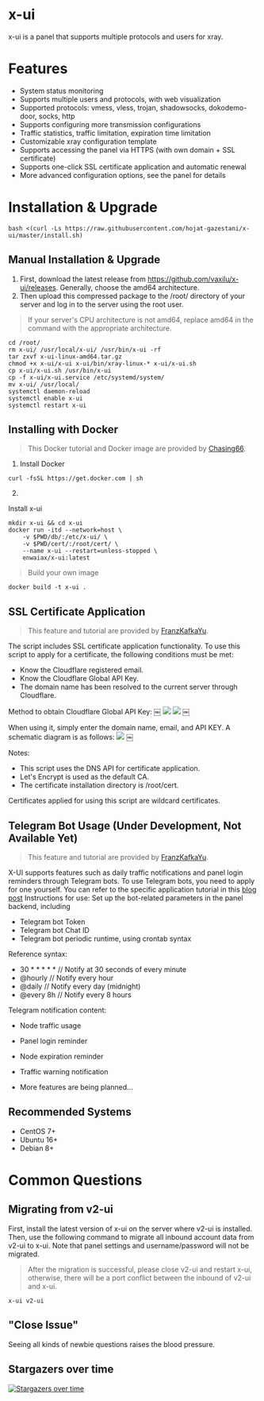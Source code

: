 # x-ui
x-ui is a panel that supports multiple protocols and users for xray.

# Features

- System status monitoring
- Supports multiple users and protocols, with web visualization
- Supported protocols: vmess, vless, trojan, shadowsocks, dokodemo-door, socks, http
- Supports configuring more transmission configurations
- Traffic statistics, traffic limitation, expiration time limitation
- Customizable xray configuration template
- Supports accessing the panel via HTTPS (with own domain + SSL certificate)
- Supports one-click SSL certificate application and automatic renewal
- More advanced configuration options, see the panel for details

# Installation & Upgrade
```
bash <(curl -Ls https://raw.githubusercontent.com/hojat-gazestani/x-ui/master/install.sh)
```

## Manual Installation & Upgrade
1. First, download the latest release from https://github.com/vaxilu/x-ui/releases. Generally, choose the amd64 architecture.
2. Then upload this compressed package to the /root/ directory of your server and log in to the server using the root user.

> If your server's CPU architecture is not amd64, replace amd64 in the command with the appropriate architecture.


```
cd /root/
rm x-ui/ /usr/local/x-ui/ /usr/bin/x-ui -rf
tar zxvf x-ui-linux-amd64.tar.gz
chmod +x x-ui/x-ui x-ui/bin/xray-linux-* x-ui/x-ui.sh
cp x-ui/x-ui.sh /usr/bin/x-ui
cp -f x-ui/x-ui.service /etc/systemd/system/
mv x-ui/ /usr/local/
systemctl daemon-reload
systemctl enable x-ui
systemctl restart x-ui
```

## Installing with Docker

> This Docker tutorial and Docker image are provided by [Chasing66](https://github.com/Chasing66).

1. Install Docker

```shell
curl -fsSL https://get.docker.com | sh
```

2. 
Install x-ui

```shell
mkdir x-ui && cd x-ui
docker run -itd --network=host \
    -v $PWD/db/:/etc/x-ui/ \
    -v $PWD/cert/:/root/cert/ \
    --name x-ui --restart=unless-stopped \
    enwaiax/x-ui:latest
```

> Build your own image

```shell
docker build -t x-ui .
```

## SSL Certificate Application

> This feature and tutorial are provided by [FranzKafkaYu](https://github.com/FranzKafkaYu).

The script includes SSL certificate application functionality. To use this script to apply for a certificate, the following conditions must be met:

- Know the Cloudflare registered email.
- Know the Cloudflare Global API Key.
- The domain name has been resolved to the current server through Cloudflare.

Method to obtain Cloudflare Global API Key:
￼   ![](media/bda84fbc2ede834deaba1c173a932223.png)
    ![](media/d13ffd6a73f938d1037d0708e31433bf.png)
￼

When using it, simply enter the domain name, email, and API KEY. A schematic diagram is as follows:
    ![](media/2022-04-04_141259.png)
￼

Notes:

- This script uses the DNS API for certificate application.
- Let's Encrypt is used as the default CA.
- The certificate installation directory is /root/cert.

Certificates applied for using this script are wildcard certificates.

## Telegram Bot Usage (Under Development, Not Available Yet)

> This feature and tutorial are provided by [FranzKafkaYu](https://github.com/FranzKafkaYu).

X-UI supports features such as daily traffic notifications and panel login reminders through Telegram bots. To use Telegram bots, you need to apply for one yourself. You can refer to the specific application tutorial in this [blog post](https://coderfan.net/how-to-use-telegram-bot-to-alarm-you-when-someone-login-into-your-vps.html)
Instructions for use: Set up the bot-related parameters in the panel backend, including 

- Telegram bot Token
- Telegram bot Chat ID
- Telegram bot periodic runtime, using crontab syntax

Reference syntax:

- 30 * * * * * // Notify at 30 seconds of every minute
- @hourly // Notify every hour
- @daily // Notify every day (midnight)
- @every 8h // Notify every 8 hours

Telegram notification content:

- Node traffic usage
- Panel login reminder
- Node expiration reminder
- Traffic warning notification


- More features are being planned...

## Recommended Systems

- CentOS 7+
- Ubuntu 16+
- Debian 8+

# Common Questions

## Migrating from v2-ui

First, install the latest version of x-ui on the server where v2-ui is installed. Then, use the following command to migrate all inbound account data from v2-ui to x-ui. Note that panel settings and username/password will not be migrated.


> After the migration is successful, please close v2-ui and restart x-ui, otherwise, there will be a port conflict between the inbound of v2-ui and x-ui.

```
x-ui v2-ui
```

## "Close Issue"

Seeing all kinds of newbie questions raises the blood pressure.

## Stargazers over time

[![Stargazers over time](https://starchart.cc/hojat-gazestani/x-ui.svg)](https://starchart.cc/hojat-gazestani/x-ui)
